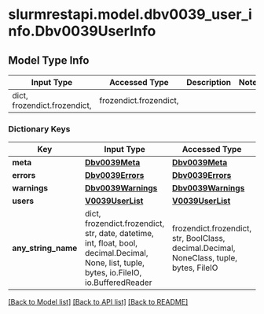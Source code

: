 # slurmrestapi.model.dbv0039_user_info.Dbv0039UserInfo

## Model Type Info
Input Type | Accessed Type | Description | Notes
------------ | ------------- | ------------- | -------------
dict, frozendict.frozendict,  | frozendict.frozendict,  |  | 

### Dictionary Keys
Key | Input Type | Accessed Type | Description | Notes
------------ | ------------- | ------------- | ------------- | -------------
**meta** | [**Dbv0039Meta**](Dbv0039Meta.md) | [**Dbv0039Meta**](Dbv0039Meta.md) |  | [optional] 
**errors** | [**Dbv0039Errors**](Dbv0039Errors.md) | [**Dbv0039Errors**](Dbv0039Errors.md) |  | [optional] 
**warnings** | [**Dbv0039Warnings**](Dbv0039Warnings.md) | [**Dbv0039Warnings**](Dbv0039Warnings.md) |  | [optional] 
**users** | [**V0039UserList**](V0039UserList.md) | [**V0039UserList**](V0039UserList.md) |  | [optional] 
**any_string_name** | dict, frozendict.frozendict, str, date, datetime, int, float, bool, decimal.Decimal, None, list, tuple, bytes, io.FileIO, io.BufferedReader | frozendict.frozendict, str, BoolClass, decimal.Decimal, NoneClass, tuple, bytes, FileIO | any string name can be used but the value must be the correct type | [optional]

[[Back to Model list]](../../README.md#documentation-for-models) [[Back to API list]](../../README.md#documentation-for-api-endpoints) [[Back to README]](../../README.md)

